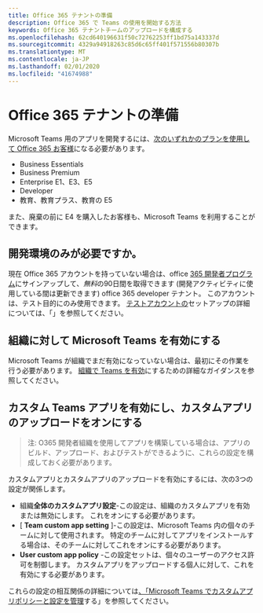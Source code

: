 ```yaml
---
title: Office 365 テナントの準備
description: Office 365 で Teams の使用を開始する方法
keywords: Office 365 テナントチームのアップロードを構成する
ms.openlocfilehash: 62cd640196631f50c72762253ff1bd75a143337d
ms.sourcegitcommit: 4329a94918263c85d6c65ff401f571556b80307b
ms.translationtype: MT
ms.contentlocale: ja-JP
ms.lasthandoff: 02/01/2020
ms.locfileid: "41674988"
---
```

# <a name="prepare-your-office-365-tenant"></a>Office 365 テナントの準備

Microsoft Teams 用のアプリを開発するには、[次のいずれかのプランを使用して Office 365 お客様](https://products.office.com/business/compare-more-office-365-for-business-plans)になる必要があります。

* Business Essentials
* Business Premium
* Enterprise E1、E3、E5
* Developer
* 教育、教育プラス、教育の E5

また、廃棄の前に E4 を購入したお客様も、Microsoft Teams を利用することができます。

## <a name="just-need-a-development-environment"></a>開発環境のみが必要ですか。

現在 Office 365 アカウントを持っていない場合は、office [365 開発者プログラム](https://dev.office.com/devprogram)にサインアップして、*無料*の90日間を取得できます (開発アクティビティに使用している間は更新できます) office 365 developer テナント。 このアカウントは、テスト目的にのみ使用できます。 [テストアカウントの](https://support.office.com/article/Add-users-individually-or-in-bulk-to-Office-365-Admin-Help-1970f7d6-03b5-442f-b385-5880b9c256ec?ui=en-US&rs=en-US&ad=US)セットアップの詳細については、「」を参照してください。

## <a name="enable-microsoft-teams-for-your-organization"></a>組織に対して Microsoft Teams を有効にする

Microsoft Teams が組織でまだ有効になっていない場合は、最初にその作業を行う必要があります。 [組織で Teams を有効](/microsoftteams/how-to-roll-out-teams)にするための詳細なガイダンスを参照してください。

## <a name="enable-custom-teams-apps-and-turn-on-custom-app-uploading"></a>カスタム Teams アプリを有効にし、カスタムアプリのアップロードをオンにする

> 注: O365 開発者組織を使用してアプリを構築している場合は、アプリのビルド、アップロード、およびテストができるように、これらの設定を構成しておく必要があります。

カスタムアプリとカスタムアプリのアップロードを有効にするには、次の3つの設定が関係します。

* 組織**全体のカスタムアプリ設定**-この設定は、組織のカスタムアプリを有効または無効にします。 これをオンにする必要があります。 
* [ **Team custom app setting** ]-この設定は、Microsoft Teams 内の個々のチームに対して使用されます。 特定のチームに対してアプリをインストールする場合は、そのチームに対してこれをオンにする必要があります。
* **User custom app policy** -この設定セットは、個々のユーザーのアクセス許可を制御します。 カスタムアプリをアップロードする個人に対して、これを有効にする必要があります。

これらの設定の相互関係の詳細については[、「Microsoft Teams でカスタムアプリポリシーと設定を管理](/MicrosoftTeams/teams-custom-app-policies-and-settings)する」を参照してください。
